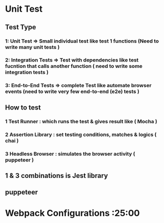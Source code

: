 # Unit Test

## Test Type

### 1: Unit Test => Small individual test like test 1 functions (Need to write many unit tests )
### 2: Integration Tests => Test with dependencies like test fucntion that calls another function ( need to write some integration tests )
### 3: End-to-End Tests => complete Test like automate browser events (need to write very few end-to-end (e2e) tests )

## How to test

### 1 Test Runner : which runs the test & gives result like ( Mocha )
### 2 Assertion Library : set testing conditions, matches & logics ( chai )
### 3 Headless Browser : simulates the browser activity ( puppeteer )

## 1 & 3 combinations is Jest library
## puppeteer

# Webpack Configurations :25:00